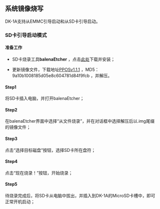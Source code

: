 ## 系统镜像烧写

DK-1A支持从EMMC引导启动和从SD卡引导启动。

### SD卡引导启动模式

#### 准备工作

- SD卡烧录工具**balenaEtcher** ，点击[此处]( https://etcher.balena.io/)下载并安装；

- 更新镜像文件，下载地址[PPOSv1.1.1](https://pp-os.bj.bcebos.com/vs680/system/dk1a-generic-1.1.1-system.zip) ，MD5：9a10b1008185d05e8c604781d84f9fcb ，并解压。

#### Step1

将SD卡插入电脑，并打开balenaEtcher；  

#### Step2

在balenaEtcher界面中选择“从文件烧录”，并在对话框中选择解压后以.img尾缀的镜像文件；

#### Step3

点击“选择目标磁盘”按钮，选择SD卡所在盘符；

#### Step4

点击“现在烧录！”按钮，开始烧录；

#### Step5

待烧录完成后，将SD卡从电脑中拔出，并插入到DK-1A的MicroSD卡槽中，即可正常开机启动；

